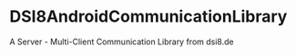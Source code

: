 DSI8AndroidCommunicationLibrary
===============================

A Server - Multi-Client Communication Library from dsi8.de